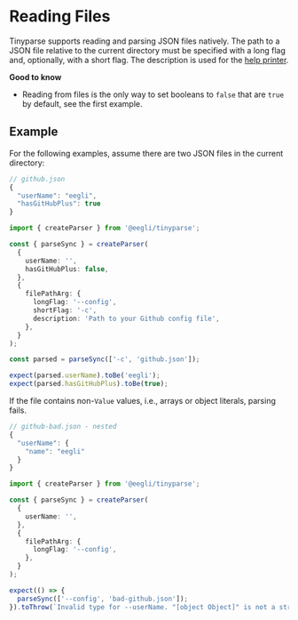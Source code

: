 # Reading Files

Tinyparse supports reading and parsing JSON files natively. The path to a JSON file relative to the current directory must be specified with a long flag and, optionally, with a short flag. The description is used for the [help printer](reference/printing-arguments).

**Good to know**

- Reading from files is the only way to set booleans to `false` that are `true` by default, see the first example.

## Example

For the following examples, assume there are two JSON files in the current directory:

```js
// github.json
{
  "userName": "eegli",
  "hasGitHubPlus": true
}
```

<!-- doctest: file readin, valid -->

```ts
import { createParser } from '@eegli/tinyparse';

const { parseSync } = createParser(
  {
    userName: '',
    hasGitHubPlus: false,
  },
  {
    filePathArg: {
      longFlag: '--config',
      shortFlag: '-c',
      description: 'Path to your Github config file',
    },
  }
);

const parsed = parseSync(['-c', 'github.json']);

expect(parsed.userName).toBe('eegli');
expect(parsed.hasGitHubPlus).toBe(true);
```

If the file contains non-`Value` values, i.e., arrays or object literals, parsing fails.

```js
// github-bad.json - nested
{
  "userName": {
    "name": "eegli"
  }
}
```

<!-- doctest: file readin, invalid -->

```ts
import { createParser } from '@eegli/tinyparse';

const { parseSync } = createParser(
  {
    userName: '',
  },
  {
    filePathArg: {
      longFlag: '--config',
    },
  }
);

expect(() => {
  parseSync(['--config', 'bad-github.json']);
}).toThrow(`Invalid type for --userName. "[object Object]" is not a string`);
```
